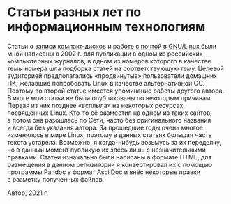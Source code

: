 # Статьи разных лет по информационным технологиям

Статьи о [записи компакт-дисков](cdr.adoc)
и [работе с почтой в GNU/Linux](mail.adoc) были мной написаны в 2002 г.
для публикации в одном из российских компьютерных журналов, в одном из
номеров которого в качестве темы номера шла подборка статей на
соответствующую тему. Целевой аудиторией предполагались «продвинутые»
пользователи домашних ПК, желавшие попробовать Linux в качестве
альтернативной ОС. Поэтому во второй статье имеется упоминание работы
другого автора. В итоге мои статьи не были опубликованы по некоторым
причинам. Первая из них позднее «всплыла» на некоторых ресурсах,
посвящённых Linux. Кто-то её разместил на одном из таких сайтов, а потом
она разошлась по Сети, часто без оригинального названия и всегда без
указания автора. За прошедшие годы очень многое изменилось в мире Linux,
поэтому в данных статьях большая часть текста устарела. Возможно, я
когда-нибудь возьмусь за их переделку, но в данный момент публикую их здесь
лишь с незначительными правками. Статьи изначально были написаны в формате
HTML, для размещения в данном репозитории я конвертировал их с помощью
программы Pandoc в формат AsciiDoc и внёс некоторые правки в разметку
полученных файлов.

Автор, 2021 г.
